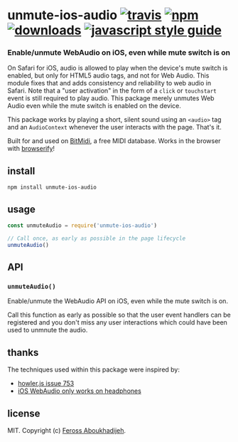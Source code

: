 # unmute-ios-audio [![travis][travis-image]][travis-url] [![npm][npm-image]][npm-url] [![downloads][downloads-image]][downloads-url] [![javascript style guide][standard-image]][standard-url]

[travis-image]: https://img.shields.io/travis/feross/unmute-ios-audio/master.svg
[travis-url]: https://travis-ci.org/feross/unmute-ios-audio
[npm-image]: https://img.shields.io/npm/v/unmute-ios-audio.svg
[npm-url]: https://npmjs.org/package/unmute-ios-audio
[downloads-image]: https://img.shields.io/npm/dm/unmute-ios-audio.svg
[downloads-url]: https://npmjs.org/package/unmute-ios-audio
[standard-image]: https://img.shields.io/badge/code_style-standard-brightgreen.svg
[standard-url]: https://standardjs.com

### Enable/unmute WebAudio on iOS, even while mute switch is on

On Safari for iOS, audio is allowed to play when the device's mute switch is enabled, but only for HTML5 audio tags, and not for Web Audio. This module fixes that and adds consistency and reliability to web audio in Safari. Note that a "user activation" in the form of a `click` or `touchstart` event is still required to play audio. This package merely unmutes Web Audio even while the mute switch is enabled on the device.

This package works by playing a short, silent sound using an `<audio>` tag and an `AudioContext` whenever the user interacts with the page. That's it.

Built for and used on [BitMidi](https://bitmidi.com), a free MIDI database. Works in the browser with [browserify](https://browserify.org/)!

## install

```
npm install unmute-ios-audio
```

## usage

```js
const unmuteAudio = require('unmute-ios-audio')

// Call once, as early as possible in the page lifecycle
unmuteAudio()
```

## API

### `unmuteAudio()`

Enable/unmute the WebAudio API on iOS, even while the mute switch is on.

Call this function as early as possible so that the user event handlers can be registered and you don't miss any user interactions which could have been used to unmnute the audio.

## thanks

The techniques used within this package were inspired by:

  - [howler.js issue 753](https://github.com/goldfire/howler.js/issues/753)
  - [iOS WebAudio only works on headphones](https://stackoverflow.com/questions/21122418/ios-webaudio-only-works-on-headphones/46839941#46839941)

## license

MIT. Copyright (c) [Feross Aboukhadijeh](https://feross.org).

